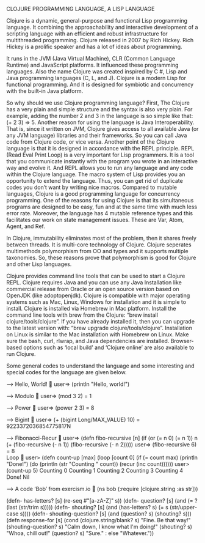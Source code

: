 CLOJURE PROGRAMMING LANGUAGE, A LISP LANGUAGE

Clojure is a dynamic, general-purpose and functional Lisp programming language. It combining the approachability and interactive development of a scripting language with an efficient and robust infrastructure for multithreaded programming. Clojure released in 2007 by Rich Hickey. Rich Hickey is a prolific speaker and has a lot of ideas about programming.

It runs in the JVM (Java Virtual Machine), CLR (Common Language Runtime) and JavaScript platforms. It influenced these programming languages. Also the name Clojure was created inspired by C #, Lisp and Java programming languages (C, L, and J). Clojure is a modern Lisp for functional programming. And it is designed for symbiotic and concurrency with the built-in Java platform.

So why should we use Clojure programming language? First, The Clojure has a very plain and simple structure and the syntax is also very plain. For example, adding the number 2 and 3 in the language is so simple like that: (+ 2 3) => 5. Another reason for using the language is Java Interoperability. That is, since it written on JVM, Clojure gives access to all available Java (or any JVM language) libraries and their frameworks. So you can call Java code from Clojure code, or vice versa. Another point of the Clojure language is that it is designed in accordance with the REPL principle. REPL (Read Eval Print Loop) is a very important for Lisp programmers. It is a tool that you communicate instantly with the program you wrote in an interactive way and evolve it. And REPL allows you to run any language and any code within the Clojure language. The macro system of Lisp provides you an opportunity to extend the language. Thus, you can get rid of duplicate codes you don’t want by writing nice macros. Compared to mutable languages, Clojure is a good programming language for concurrency programming. One of the reasons for using Clojure is that its simultaneous programs are designed to be easy, fun and at the same time with much less error rate. Moreover, the language has 4 mutable reference types and this facilitates our work on state management issues. These are Var, Atom, Agent, and Ref. 

In Clojure, immutability eliminates most of the problem, then it shares freely between threads. It is multi-core technology of Clojure. Clojure seperates multimethods polymorphism from OO and types and it supports multiple taxonomies. So, these reasons prove that polymorphism is good for Clojure and other Lisp languages. 

Clojure provides command line tools that can be used to start a Clojure REPL. Clojure requires Java and you can use any Java Installation like commercial release from Oracle or an open source version based on OpenJDK (like adoptopenjdk). Clojure is compatible with major operating systems such as Mac, Linux, Windows for installation and it is simple to install. Clojure is installed via Homebrew in Mac platform. Install the command line tools with brew from the Clojure: “brew install clojure/tools/clojure”. If you have already installed it, then you can upgrade to the latest version with: “brew upgrade clojure/tools/clojure”. Installation on Linux is similar to the Mac installation with Homebrew on Linux. Make sure the bash, curl, rlwrap, and Java dependencies are installed. Browser-based options such as ‘local build’ and ‘Clojure online’ are also available to run Clojure.

Some general codes to understand the language and some interesting and special codes for the language are given below.

--> Hello, World!  user=> (println "Hello, world!")

--> Modulo  user=>  (mod 3 2)   = 1

--> Power  user=>  (power 2 3) = 8

--> Bigint  user=> (+ (bigint Long/MAX_VALUE) 10) =  9223372036854775817N


--> Fibonacci-Recur  user=> (defn fibo-recursive [n]
         (if (or (= n 0) (= n 1))
           n
           (+ (fibo-recursive (- n 1)) (fibo-recursive (- n 2)))))
user=> (fibo-recursive 6) = 8     
Loop  user> (defn count-up [max]
        (loop [count 0]
          (if (= count max)
            (println "Done!")
            (do
              (println (str "Counting " count))
              (recur (inc count))))))
user> (count-up 5)
Counting 0
Counting 1
Counting 2
Counting 3
Counting 4
Done!
Nil


--> A code ‘Bob’ from exercism.io  
(ns bob
  (:require [clojure.string :as str]))

(defn- has-letters? [s] (re-seq #"[a-zA-Z]" s))
(defn- question? [s] (and (= \? (last (str/trim s)))))
(defn- shouting? [s] (and (has-letters? s) (= s (str/upper-case s))))
(defn- shouting-question? [s] (and (question? s) (shouting? s)))
 (defn response-for [s]
  (cond
    (clojure.string/blank? s) "Fine. Be that way!"
    (shouting-question? s) "Calm down, I know what I'm doing!"
    (shouting? s) "Whoa, chill out!"
    (question? s) "Sure." :
     else "Whatever."))

